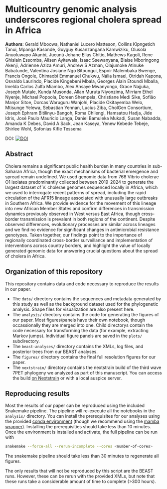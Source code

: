 # Multicountry genomic analysis underscores regional cholera spread in Africa
**Authors**: Gerald Mboowa, Nathaniel Lucero Matteson, Collins Kipngetich Tanui, Mpanga Kasonde, Guyguy Kusanzangana Kamwiziku, Olusola Anuoluwapo Akanbi, Jucunú Johane Elias Chitio, Mathews Kagoli, Rene Ghislain Essomba, Alisen Ayitewala, Isaac Ssewanyana, Blaise Mboringong Akenji, Adrienne Aziza Amuri, Andrew S Azman, Olajumoke Atinuke Babatunde, Valentina Josiane Ngo Bitoungui, Espoir Malembaka Bwenge, Francis Ongole, Chimaobi Emmanuel Chukwu, Nália Ismael, Otridah Kapona, Osvaldo Laurindo, Placide Kingebeni Mbala, Georges Alain Etoundi Mballa, Imelda Carlos Zulfa Miambo, Alex Ansaye Mwanyongo, Grace Najjuka, Joseph Mutale, Kunda Musonda, Allan Muruta Niyonzima, Mirriam Ethel Nyenje, Michael Popoola, Doreen Shempela, Christiane Medi Sike, Sofião Manjor Sitoe, Dorcas Waruguru Wanjohi, Placide Okitayemba Welo, Mtisunge Yelewa, Sebastian Yennan, Lucius Ziba, CholGen Consortium, Joseph Ephram Bitilinyu-Bangoh, Roma Chilengi, Hamsatou Hadja, Jide Idris, José Paulo Maurício Langa, Daniel Bamuleka Mukadi, Susan Nabadda, Amanda K Debes, David A Sack, Jean Kaseya, Yenew Kebede Tebeje, Shirlee Wohl, Sofonias Kifle Tessema

DOI: [![DOI](https://zenodo.org/badge/867277141.svg)](https://doi.org/10.5281/zenodo.14170938)

## Abstract
Cholera remains a significant public health burden in many countries in sub-Saharan Africa, though the exact mechanisms of bacterial emergence and spread remain undefined. 
We used genomic data from 768 Vibrio cholerae O1 isolates predominantly collected between 2019-2024 to generate the largest dataset of V. cholerae genomes sequenced locally in Africa, which we used to interrogate recent patterns of spread, including the rapid circulation of the AFR15 lineage associated with unusually large outbreaks in Southern Africa. 
We provide evidence for the movement of this lineage into new African Member States and confirm differences in transmission dynamics previously observed in West versus East Africa, though cross-border transmission is prevalent in both regions of the continent. 
Despite observed differences, evolutionary processes are similar across lineages and we find no evidence for significant changes in antimicrobial resistance genotypes. 
Taken together, our findings point to the importance of regionally coordinated cross-border surveillance and implementation of interventions across country borders, and highlight the value of locally generated genomic data for answering crucial questions about the spread of cholera in Africa.

## Organization of this repository
This repository contains data and code necessary to reproduce the results in our paper. 
- The `data/` directory contains the sequences and metadata generated by this study as well as the background dataset used for the phylogenetic analysis. Shape files for visualization are also present here.
- The `analysis/` directory contains the code for generating the figures of our paper. Most figures/panels have their own notebook, though occassionally they are merged into one. Child directorys contain the code necessary for transforming the data (for example, extracting Markov jumps). Individual figure panels are saved in the `plots/` subdirectory.
- The `beast-analyses/` directory contains the XMLs, log files, and posterior trees from our BEAST analyses.
- The `figures/` directory contains the final full resolution figures for our paper.
- The `nextstrain/` directory contains the nextstrain build of the third wave 7PET phylogeny we analyzed as part of this manuscript. You can access the build [on Nextstrain](https://nextstrain.org/community/CholGen/Regional-Analysis-2024_wave3) or with a local auspice server. 

## Reproducing results
Most the results of our paper can be reproduced using the included Snakemake pipeline. 
The pipeline will re-execute all the notebooks in the `analysis/` directory. 
You can install the prerequisites for our analyses using the provided [conda environment](environment.yaml) (though we recommend using the [mamba wrapper](https://github.com/mamba-org/mamba)).
Installing the prerequisities should take less than 10 minutes.
Once the environment is installed and activate, the full pipeline can be run with 
```bash
snakemake --force-all --rerun-incomplete --cores <number-of-cores>
```
The snakemake pipeline should take less than 30 minutes to regenerate all figures.

The only results that will not be reproduced by this script are the BEAST runs.
However, these can be rerun with the provided XMLs, but note that these runs take a considerable amount of time to complete (>300 hours).

